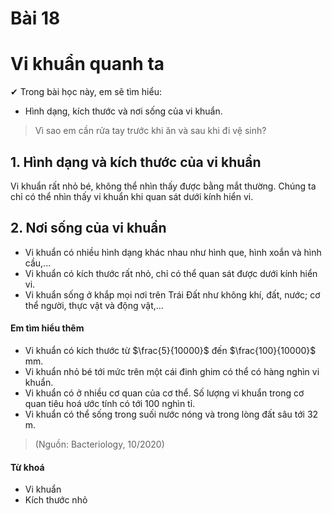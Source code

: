 # Bài 18
# Vi khuẩn quanh ta

✔ Trong bài học này, em sẽ tìm hiểu:
- Hình dạng, kích thước và nơi sống của vi khuẩn.

> Vì sao em cần rửa tay trước khi ăn và sau khi đi vệ sinh?
## 1. Hình dạng và kích thước của vi khuẩn

Vi khuẩn rất nhỏ bé, không thể nhìn thấy được bằng mắt thường. Chúng ta chỉ có thể nhìn thấy vi khuẩn khi quan sát dưới kính hiển vi.

## 2. Nơi sống của vi khuẩn

- Vi khuẩn có nhiều hình dạng khác nhau như hình que, hình xoắn và hình cầu,...
- Vi khuẩn có kích thước rất nhỏ, chỉ có thể quan sát được dưới kính hiển vi.
- Vi khuẩn sống ở khắp mọi nơi trên Trái Đất như không khí, đất, nước; cơ thể người, thực vật và động vật,...

#### Em tìm hiểu thêm
- Vi khuẩn có kích thước từ $\frac{5}{10000}$ đến $\frac{100}{10000}$ mm.
- Vi khuẩn nhỏ bé tới mức trên một cái đinh ghim có thể có hàng nghìn vi khuẩn.
- Vi khuẩn có ở nhiều cơ quan của cơ thể. Số lượng vi khuẩn trong cơ quan tiêu hoá ước tính có tới 100 nghìn tỉ.
- Vi khuẩn có thể sống trong suối nước nóng và trong lòng đất sâu tới 32 m.
> (Nguồn: Bacteriology, 10/2020)

#### Từ khoá
- Vi khuẩn
- Kích thước nhỏ
